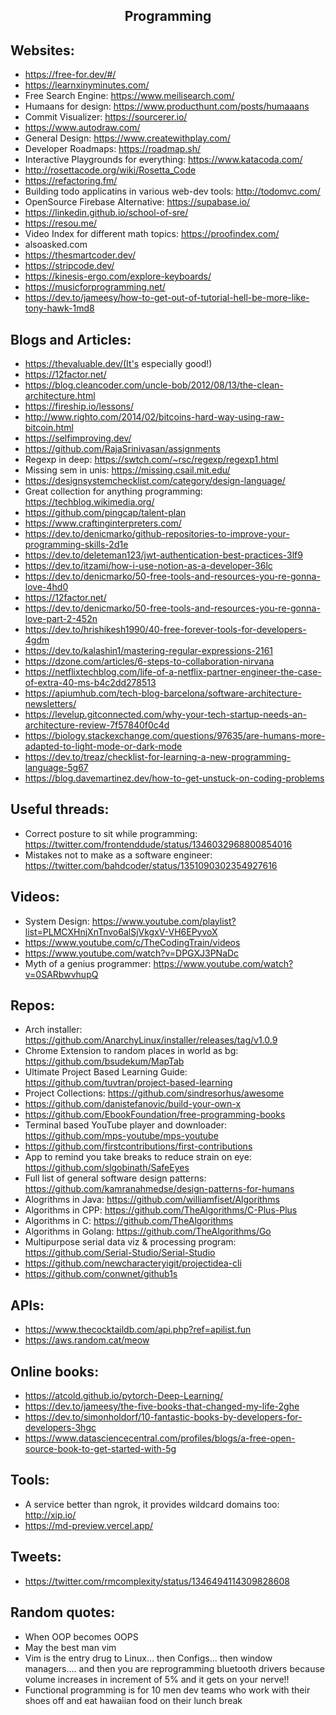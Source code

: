 <h2 align="center">Programming</h2>

## Websites:

- https://free-for.dev/#/
- https://learnxinyminutes.com/
- Free Search Engine: https://www.meilisearch.com/
- Humaans for design: https://www.producthunt.com/posts/humaaans
- Commit Visualizer: https://sourcerer.io/
- https://www.autodraw.com/
- General Design: https://www.createwithplay.com/
- Developer Roadmaps: https://roadmap.sh/
- Interactive Playgrounds for everything: https://www.katacoda.com/
- http://rosettacode.org/wiki/Rosetta_Code
- https://refactoring.fm/
- Building todo applicatins in various web-dev tools: http://todomvc.com/
- OpenSource Firebase Alternative: https://supabase.io/
- https://linkedin.github.io/school-of-sre/
- https://resou.me/
- Video Index for different math topics: https://proofindex.com/
- alsoasked.com
- https://thesmartcoder.dev/
- https://stripcode.dev/
- https://kinesis-ergo.com/explore-keyboards/
- https://musicforprogramming.net/
- https://dev.to/jameesy/how-to-get-out-of-tutorial-hell-be-more-like-tony-hawk-1md8

## Blogs and Articles:

- https://thevaluable.dev/(It's especially good!)
- https://12factor.net/
- https://blog.cleancoder.com/uncle-bob/2012/08/13/the-clean-architecture.html
- https://fireship.io/lessons/
- http://www.righto.com/2014/02/bitcoins-hard-way-using-raw-bitcoin.html
- https://selfimproving.dev/
- https://github.com/RajaSrinivasan/assignments
- Regexp in deep: https://swtch.com/~rsc/regexp/regexp1.html
- Missing sem in unis: https://missing.csail.mit.edu/
- https://designsystemchecklist.com/category/design-language/
- Great collection for anything programming: https://techblog.wikimedia.org/
- https://github.com/pingcap/talent-plan
- https://www.craftinginterpreters.com/
- https://dev.to/denicmarko/github-repositories-to-improve-your-programming-skills-2d1e
- https://dev.to/deleteman123/jwt-authentication-best-practices-3lf9
- https://dev.to/itzami/how-i-use-notion-as-a-developer-36lc
- https://dev.to/denicmarko/50-free-tools-and-resources-you-re-gonna-love-4hd0
- https://12factor.net/
- https://dev.to/denicmarko/50-free-tools-and-resources-you-re-gonna-love-part-2-452n
- https://dev.to/hrishikesh1990/40-free-forever-tools-for-developers-4gdm
- https://dev.to/kalashin1/mastering-regular-expressions-2161
- https://dzone.com/articles/6-steps-to-collaboration-nirvana
- https://netflixtechblog.com/life-of-a-netflix-partner-engineer-the-case-of-extra-40-ms-b4c2dd278513
- https://apiumhub.com/tech-blog-barcelona/software-architecture-newsletters/
- https://levelup.gitconnected.com/why-your-tech-startup-needs-an-architecture-review-7f57840f0c4d
- https://biology.stackexchange.com/questions/97635/are-humans-more-adapted-to-light-mode-or-dark-mode
- https://dev.to/treaz/checklist-for-learning-a-new-programming-language-5g67
- https://blog.davemartinez.dev/how-to-get-unstuck-on-coding-problems

## Useful threads:

- Correct posture to sit while programming: https://twitter.com/frontenddude/status/1346032968800854016
- Mistakes not to make as a software engineer: https://twitter.com/bahdcoder/status/1351090302354927616

## Videos:

- System Design: https://www.youtube.com/playlist?list=PLMCXHnjXnTnvo6alSjVkgxV-VH6EPyvoX
- https://www.youtube.com/c/TheCodingTrain/videos
- https://www.youtube.com/watch?v=DPGXJ3PNaDc
- Myth of a genius programmer: https://www.youtube.com/watch?v=0SARbwvhupQ

## Repos:

- Arch installer: https://github.com/AnarchyLinux/installer/releases/tag/v1.0.9
- Chrome Extension to random places in world as bg: https://github.com/bsudekum/MapTab
- Ultimate Project Based Learning Guide: https://github.com/tuvtran/project-based-learning
- Project Collections: https://github.com/sindresorhus/awesome
- https://github.com/danistefanovic/build-your-own-x
- https://github.com/EbookFoundation/free-programming-books
- Terminal based YouTube player and downloader: https://github.com/mps-youtube/mps-youtube
- https://github.com/firstcontributions/first-contributions
- App to remind you take breaks to reduce strain on eye: https://github.com/slgobinath/SafeEyes
- Full list of general software design patterns: https://github.com/kamranahmedse/design-patterns-for-humans
- Alogrithms in Java: https://github.com/williamfiset/Algorithms
- Algorithms in CPP: https://github.com/TheAlgorithms/C-Plus-Plus
- Algorithms in C: https://github.com/TheAlgorithms
- Algorithms in Golang: https://github.com/TheAlgorithms/Go
- Multipurpose serial data viz & processing program: https://github.com/Serial-Studio/Serial-Studio
- https://github.com/newcharacteryigit/projectidea-cli
- https://github.com/conwnet/github1s

## APIs:

- https://www.thecocktaildb.com/api.php?ref=apilist.fun
- https://aws.random.cat/meow

## Online books:

- https://atcold.github.io/pytorch-Deep-Learning/
- https://dev.to/jameesy/the-five-books-that-changed-my-life-2ghe
- https://dev.to/simonholdorf/10-fantastic-books-by-developers-for-developers-3hgc
- https://www.datasciencecentral.com/profiles/blogs/a-free-open-source-book-to-get-started-with-5g

## Tools:

- A service better than ngrok, it provides wildcard domains too: http://xip.io/
- https://md-preview.vercel.app/

## Tweets:

- https://twitter.com/rmcomplexity/status/1346494114309828608

## Random quotes:

- When OOP becomes OOPS
- May the best man vim
- Vim is the entry drug to Linux... then Configs... then window managers.... and then you are reprogramming bluetooth drivers because volume increases in increment of 5% and it gets on your nerve!!
- Functional programming is for 10 men dev teams who work with their shoes off and eat hawaiian food on their lunch break

